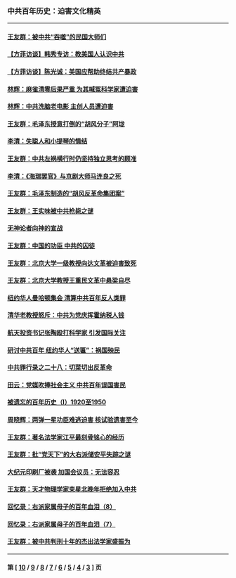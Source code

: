 ### 中共百年历史：迫害文化精英
---
#### [王友群：被中共“吞噬”的民国大师们](../../pages/nf1176111/n13942620.md?04160430) 
#### [【方菲访谈】韩秀专访：教美国人认识中共](../../pages/nf1176111/n13821310.md?04160430) 
#### [【方菲访谈】陈光诚：美国应帮助终结共产暴政](../../pages/nf1176111/n13759521.md?04160430) 
#### [林辉：麻雀清零后果严重 为其喊冤科学家遭迫害](../../pages/nf1176111/n13746900.md?04160430) 
#### [林辉：中共洗脑老电影 主创人员遭迫害](../../pages/nf1176111/n13699437.md?04160430) 
#### [王友群：毛泽东授意打倒的“胡风分子”阿垅](../../pages/nf1176111/n13592541.md?04160430) 
#### [李清：失聪人和小提琴的情结](../../pages/nf1176111/n13459280.md?04160430) 
#### [王友群：中共左祸横行时仍坚持独立思考的顾准](../../pages/nf1176111/n13444722.md?04160430) 
#### [李清：《海瑞罢官》与京剧大师马连良之死](../../pages/nf1176111/n13412316.md?04160430) 
#### [王友群：毛泽东制造的“胡风反革命集团案”](../../pages/nf1176111/n13324909.md?04160430) 
#### [王友群：王实味被中共枪毙之谜](../../pages/nf1176111/n13307502.md?04160430) 
#### [无神论者向神的宣战](../../pages/nf1176111/n13281535.md?04160430) 
#### [王友群：中国的功臣 中共的囚徒](../../pages/nf1176111/n13291790.md?04160430) 
#### [王友群：北京大学一级教授向达文革被迫害致死](../../pages/nf1176111/n13150966.md?04160430) 
#### [王友群：北京大学教授王重民文革中悬梁自尽](../../pages/nf1176111/n13084645.md?04160430) 
#### [纽约华人曼哈顿集会 清算中共百年反人类罪](../../pages/nf1176111/n13084157.md?04160430) 
#### [清华老教授怒斥：中共为党庆挥霍纳税人钱](../../pages/nf1176111/n13071430.md?04160430) 
#### [航天投资书记张陶殴打科学家 引发国际关注](../../pages/nf1176111/n13069132.md?04160430) 
#### [研讨中共百年 纽约华人“送匾”：祸国殃民](../../pages/nf1176111/n13057367.md?04160430) 
#### [中共罪行录之二十八：切菜切出反革命](../../pages/nf1176111/n13030600.md?04160430) 
#### [田云：党媒吹捧社会主义 中共百年误国害民](../../pages/nf1176111/n13006682.md?04160430) 
#### [被遗忘的百年历史（I）1920至1950](../../pages/nf1176111/n12986411.md?04160430) 
#### [周晓辉：两弹一星功臣难逃迫害 核试验遗害至今](../../pages/nf1176111/n12974997.md?04160430) 
#### [王友群：著名法学家江平最刻骨铭心的经历](../../pages/nf1176111/n12970787.md?04160430) 
#### [王友群：批“党天下”的大右派储安平失踪之谜](../../pages/nf1176111/n12954229.md?04160430) 
#### [大纪元印刷厂被袭 加国会议员：无法容忍](../../pages/nf1176111/n12883028.md?04160430) 
#### [王友群：天才物理学家束星北晚年拒绝加入中共](../../pages/nf1176111/n12792913.md?04160430) 
#### [回忆录：右派家属母子的百年血泪（8）](../../pages/nf1176111/n12706196.md?04160430) 
#### [回忆录：右派家属母子的百年血泪（7）](../../pages/nf1176111/n12706191.md?04160430) 
#### [王友群：被中共判刑十年的杰出法学家盛振为](../../pages/nf1176111/n12706141.md?04160430) 

---
#### 第 [ [10](./10.md?04160430) / [9](./9.md?04160430) / [8](./8.md?04160430) / [7](./7.md?04160430) / [6](./6.md?04160430) / [5](./5.md?04160430) / [4](./4.md?04160430) / [3](./3.md?04160430) ] 页
